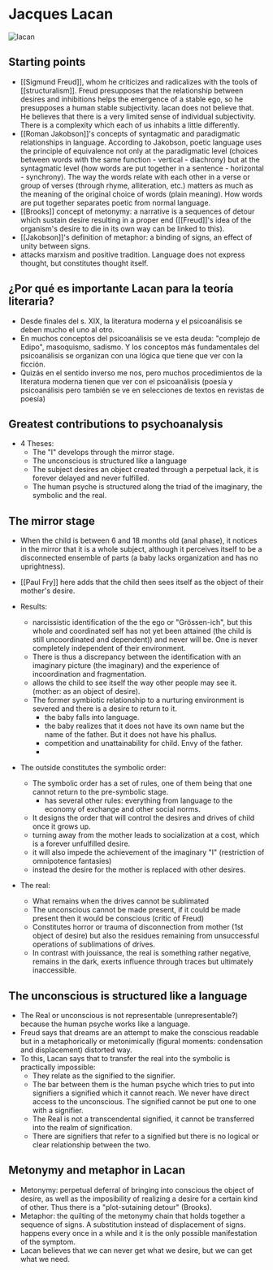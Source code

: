 # Jacques Lacan

![lacan](https://www.thebookoflife.org/wp-content/uploads/2016/03/image04.png)

## Starting points
- [[Sigmund Freud]], whom he criticizes and radicalizes with the tools of [[structuralism]]. Freud presupposes that the relationship between desires and inhibitions helps the emergence of a stable ego, so he presupposes a human stable subjectivity. lacan does not believe that. He believes that there is a very limited sense of individual subjectivity. There is a complexity which each of us inhabits a little differently.
- [[Roman Jakobson]]'s concepts of syntagmatic and paradigmatic relationships in language. According to Jakobson, poetic language uses the principle of equivalence not only at the paradigmatic level (choices between words with the same function - vertical - diachrony) but at the syntagmatic level (how words are put together in a sentence - horizontal - synchrony). The way the words relate with each other in a verse or group of verses (through rhyme, alliteration, etc.) matters as much as the meaning of the original choice of words (plain meaning). How words are put together separates poetic from normal language.
- [[Brooks]] concept of metonymy: a narrative is a sequences of detour which sustain desire resulting in a proper end ([[Freud]]'s idea of the organism's desire to die in its own way can be linked to this).
- [[Jakobson]]'s definition of metaphor: a binding of signs, an effect of unity between signs.
- attacks marxism and positive tradition. Language does not express thought, but constitutes thought itself.
## ¿Por qué es importante Lacan para la teoría literaria?
- Desde finales del s. XIX, la literatura moderna y el psicoanálisis se deben mucho el uno al otro.
- En muchos conceptos del psicoanálisis se ve esta deuda: "complejo de Edipo", masoquismo, sadismo. Y los conceptos más fundamentales del psicoanálisis se organizan con una lógica que tiene que ver con la ficción.
- Quizás en el sentido inverso me nos, pero muchos procedimientos de la literatura moderna tienen que ver con el psicoanálisis (poesía y psicoanálisis pero también se ve en selecciones de textos en revistas de poesía) 
## Greatest contributions to psychoanalysis

- 4 Theses:
  - The "I" develops through the mirror stage.
  - The unconscious is structured like a language
  - The subject desires an object created through a perpetual lack, it is forever delayed and never fulfilled.
  - The human psyche is structured along the triad of the imaginary, the symbolic and the real.
## The mirror stage
- When the child is between 6 and 18 months old (anal phase), it notices in the mirror that it is a whole subject, although it perceives itself to be a disconnected ensemble of parts (a baby lacks organization and has no uprightness).
- [[Paul Fry]] here adds that the child then sees itself as the object of their mother's desire.
- Results:
  - narcissistic identification of the the ego or "Grössen-ich", but this whole and coordinated self has not yet been attained (the child is still uncoordinated and dependent)) and never will be. One is never completely independent of their environment.
  - There is thus a discrepancy between the identification with an imaginary picture (the imaginary) and the experience of incoordination and fragmentation.
  - allows the child to see itself the way other people may see it. (mother: as an object of desire).
  -   The former symbiotic relationship to a nurturing environment is severed and there is a desire to return to it.
      -   the baby falls into language. 
      -   the baby realizes that it does not have its own name but the name of the father. But it does not have his phallus.
      -  competition and unattainability for child. Envy of the father.
      -  
- The outside constitutes the symbolic order:
 
  - The symbolic order has a set of rules, one of them being that one cannot return to the pre-symbolic stage. 
    - has several other rules: everything from language to the economy of exchange and other social norms.
  - It designs the order that will control the desires and drives of child once it grows up.
  - turning away from the mother leads to socialization at a cost, which is a forever unfulfilled desire.
  - it will also impede the achievement of the imaginary "I" (restriction of omnipotence fantasies)
  - instead the desire for the mother is replaced with other desires.
- The real:
  - What remains when the drives cannot be sublimated
  - The unconscious cannot be made present, if it could be made present then it would be conscious (critic of Freud)
  - Constitutes horror or trauma of disconnection from mother (1st object of desire) but also the residues remaining from unsuccessful operations of sublimations of drives. 
  - In contrast with jouissance, the real is something rather negative, remains in the dark, exerts influence through traces but ultimately inaccessible.
  
## The unconscious is structured like a language 
  
- The Real or unconscious is not representable (unrepresentable?) because the human psyche works like a language.
- Freud says that dreams are an attempt to make the conscious readable but in a metaphorically or metonimically (figural moments: condensation and displacement) distorted way.
- To this, Lacan says that to transfer the real into the symbolic is practically impossible:
  - They relate as the signified to the signifier.
  - The bar between them is the human psyche which tries to put into signifiers a signified which it cannot reach. We never have direct access to the unconscious. The signified cannot be put one to one with a signifier.
  - The Real is not a transcendental signified, it cannot be transferred into the realm of signification. 
  - There are signifiers that refer to a signified but there is no logical or clear relationship between the two.

## Metonymy and metaphor in Lacan
  - Metonymy: perpetual deferral of bringing into conscious the object of desire, as well as the imposibility of realizing a desire for a certain kind of other. Thus there is a "plot-sutaining detour" (Brooks).
  - Metaphor: the quilting of the metonymy chain that holds together a sequence of signs. A substitution instead of displacement of signs. happens every once in a while and it is the only possible manifestation of the symptom.
  - Lacan believes that we can never get what we desire, but we can get what we need.


  



[//begin]: # "Autogenerated link references for markdown compatibility"
[sigmund-freud]: sigmund-freud "Sigmund Freud"
[//end]: # "Autogenerated link references"